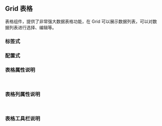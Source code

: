 <div class="demo-header">
<p class="overviewicon">
  <span class="wapi-list-form"/>
</p>

## Grid 表格

<nova-uxlink widget-name="Grid"></nova-uxlink>

表格组件，提供了非常强大数据表格功能，在 Grid 可以展示数据列表，可以对数据列表进行选择、编辑等。

</div>

### 标签式

<nova-demo-view link="grid/basicUsage"></nova-demo-view>

### 配置式

<nova-demo-view link="grid/basicUsage-conf"></nova-demo-view>

### 表格属性说明

<nova-attributes link="grid"></nova-attributes>

<br>

### 表格列属性说明

<nova-attributes link="grid-column"></nova-attributes>

<br>

### 表格工具栏说明

<nova-attributes link="grid-toolbar"></nova-attributes>
